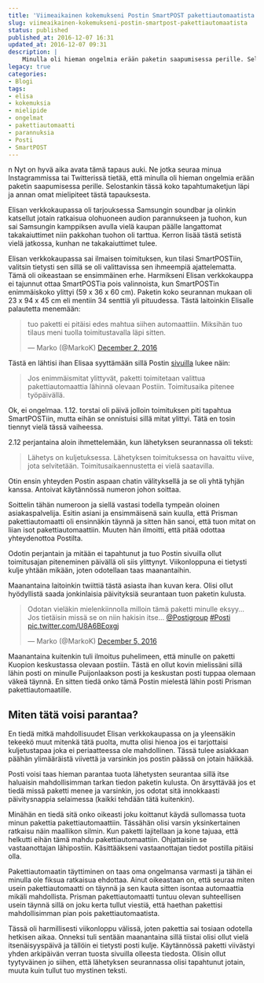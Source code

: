 ```yaml
---
title: 'Viimeaikainen kokemukseni Postin SmartPOST pakettiautomaatista'
slug: viimeaikainen-kokemukseni-postin-smartpost-pakettiautomaatista
status: published
published_at: 2016-12-07 16:31
updated_at: 2016-12-07 09:31
description: |
    Minulla oli hieman ongelmia erään paketin saapumisessa perille. Selostankin tässä koko tapahtumaketjun läpi ja annan omat mielipiteet tästä tapauksesta.
legacy: true
categories:
- Blogi
tags:
- elisa
- kokemuksia
- mielipide
- ongelmat
- pakettiautomaatti
- parannuksia
- Posti
- SmartPOST
---
```


<p>n Nyt on hyvä aika avata tämä tapaus auki. Ne jotka seuraa minua Instagrammissa tai Twitterissä tietää, että minulla oli hieman ongelmia erään paketin saapumisessa perille. Selostankin tässä koko tapahtumaketjun läpi ja annan omat mielipiteet tästä tapauksesta.</p>
<p>Elisan verkkokaupassa oli tarjouksessa Samsungin soundbar ja olinkin katsellut jotain ratkaisua olohuoneen audion parannukseen ja tuohon, kun sai Samsungin kamppiksen avulla vielä kaupan päälle langattomat takakaiuttimet niin pakkohan tuohon oli tarttua. Kerron lisää tästä setistä vielä jatkossa, kunhan ne takakaiuttimet tulee.</p>
<p>Elisan verkkokaupassa sai ilmaisen toimituksen, kun tilasi SmartPOSTiin, valitsin tietysti sen sillä se oli valittavissa sen ihmeempiä ajattelematta. Tämä oli oikeastaan se ensimmäinen erhe. Harmikseni Elisan verkkokauppa ei tajunnut ottaa SmartPOSTia pois valinnoista, kun SmartPOSTin enimmäiskoko ylittyi (59 x 36 x 60 cm). Paketin koko seurannan mukaan oli 23 x 94 x 45 cm eli mentiin 34 senttiä yli pituudessa. Tästä laitoinkin Elisalle palautetta menemään:</p>
<blockquote class="twitter-tweet" data-width="550" data-dnt="true">
<p lang="fi" dir="ltr">tuo paketti ei pitäisi edes mahtua siihen automaattiin. Miksihän tuo tilaus meni tuolla toimitustavalla läpi sitten.</p>
<p>&mdash; Marko (@MarkoK) <a href="https://twitter.com/MarkoK/status/804635678902468610?ref_src=twsrc%5Etfw">December 2, 2016</a></p></blockquote>
<p><script async src="https://platform.twitter.com/widgets.js" charset="utf-8"></script></p>
<p>Tästä en lähtisi ihan Elisaa syyttämään sillä Postin <a href="http://www.posti.fi/yritysasiakkaat/laheta/kuljetuspalvelut/kuluttajille-kotimaassa/smartpost.html" target="_blank">sivuilla</a> lukee näin:</p>
<blockquote><p>Jos enimmäismitat ylittyvät, paketti toimitetaan valittua pakettiautomaattia lähinnä olevaan Postiin. Toimitusaika pitenee työpäivällä.</p></blockquote>
<p>Ok, ei ongelmaa. 1.12. torstai oli päivä jolloin toimituksen piti tapahtua SmartPOSTiin, mutta eihän se onnistuisi sillä mitat ylittyi. Tätä en tosin tiennyt vielä tässä vaiheessa.</p>
<p>2.12 perjantaina aloin ihmettelemään, kun lähetyksen seurannassa oli teksti:</p>
<blockquote><p>Lähetys on kuljetuksessa. Lähetyksen toimituksessa on havaittu viive, jota selvitetään. Toimitusaikaennustetta ei vielä saatavilla.</p></blockquote>
<p>Otin ensin yhteyden Postin aspaan chatin välityksellä ja se oli yhtä tyhjän kanssa. Antoivat käytännössä numeron johon soittaa.</p>
<p>Soittelin tähän numeroon ja siellä vastasi todella tympeän oloinen asiakaspalvelija. Esitin asiani ja ensimmäisenä sain kuulla, että Prisman pakettiautomaatti oli ensinnäkin täynnä ja sitten hän sanoi, että tuon mitat on liian isot pakettiautomaattiin. Muuten hän ilmoitti, että pitää odottaa yhteydenottoa Postilta.</p>
<p>Odotin perjantain ja mitään ei tapahtunut ja tuo Postin sivuilla ollut toimitusajan piteneminen päivällä oli siis ylittynyt. Viikonloppuna ei tietysti kulje yhtään mikään, joten odotellaan taas maanantaihin.</p>
<p>Maanantaina laitoinkin twiittiä tästä asiasta ihan kuvan kera. Olisi ollut hyödyllistä saada jonkinlaisia päivityksiä seurantaan tuon paketin kulusta.</p>
<blockquote class="twitter-tweet" data-width="550" data-dnt="true">
<p lang="fi" dir="ltr">Odotan vieläkin mielenkiinnolla milloin tämä paketti minulle eksyy&#8230; Jos tietäisin missä se on niin hakisin itse&#8230; <a href="https://twitter.com/Postigroup?ref_src=twsrc%5Etfw">@Postigroup</a> <a href="https://twitter.com/hashtag/Posti?src=hash&amp;ref_src=twsrc%5Etfw">#Posti</a> <a href="https://t.co/U8A6BEoxgj">pic.twitter.com/U8A6BEoxgj</a></p>
<p>&mdash; Marko (@MarkoK) <a href="https://twitter.com/MarkoK/status/805681800811053056?ref_src=twsrc%5Etfw">December 5, 2016</a></p></blockquote>
<p><script async src="https://platform.twitter.com/widgets.js" charset="utf-8"></script></p>
<p>Maanantaina kuitenkin tuli ilmoitus puhelimeen, että minulle on paketti Kuopion keskustassa olevaan postiin. Tästä en ollut kovin mielissäni sillä lähin posti on minulle Puijonlaakson posti ja keskustan posti tuppaa olemaan väkeä täynnä. En sitten tiedä onko tämä Postin mielestä lähin posti Prisman pakettiautomaatille.</p>
<h2>Miten tätä voisi parantaa?</h2>
<p>En tiedä mitkä mahdollisuudet Elisan verkkokaupassa on ja yleensäkin tekeekö muut mitenkä tätä puolta, mutta olisi hienoa jos ei tarjottaisi kuljetustapaa joka ei periaatteessa ole mahdollinen. Tässä tulee asiakkaan päähän ylimääräistä viivettä ja varsinkin jos postin päässä on jotain häikkää.</p>
<p>Posti voisi taas hieman parantaa tuota lähetysten seurantaa sillä itse haluaisin mahdollisimman tarkan tiedon paketin kulusta. On ärsyttävää jos et tiedä missä paketti menee ja varsinkin, jos odotat sitä innokkaasti päivitysnappia selaimessa (kaikki tehdään tätä kuitenkin).</p>
<p>Minähän en tiedä sitä onko oikeasti joku koittanut käydä sullomassa tuota minun pakettia pakettiautomaattiin. Tässähän olisi varsin yksinkertainen ratkaisu näin maallikon silmin. Kun paketti lajitellaan ja kone tajuaa, että helkutti eihän tämä mahdu pakettiautomaattiin. Ohjattaisiin se vastaanottajan lähipostiin. Käsittääkseni vastaanottajan tiedot postilla pitäisi olla.</p>
<p>Pakettiautomaatin täyttiminen on taas oma ongelmansa varmasti ja tähän ei minulla ole fiksua ratkaisua ehdottaa. Ainut oikeastaan on, että seuraa miten usein pakettiautomaatti on täynnä ja sen kauta sitten isontaa automaattia mikäli mahdollista. Prisman pakettiautomaatti tuntuu olevan suhteellisen usein täynnä sillä on joku kerta tullut viestiä, että haethan pakettisi mahdollisimman pian pois pakettiautomaatista.</p>
<p>Tässä oli harmillisesti viikonloppu välissä, joten pakettia sai tosiaan odotella hetkisen aikaa. Onneksi tuli sentään maanantaina sillä tiistai olisi ollut vielä itsenäisyyspäivä ja tällöin ei tietysti posti kulje. Käytännössä paketti viivästyi yhden arkipäivän verran tuosta sivuilla olleesta tiedosta. Olisin ollut tyytyväinen jo siihen, että lähetyksen seurannassa olisi tapahtunut jotain, muuta kuin tullut tuo mystinen teksti.</p>